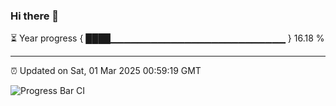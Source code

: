 ### Hi there 👋

⏳ Year progress { ████▁▁▁▁▁▁▁▁▁▁▁▁▁▁▁▁▁▁▁▁▁▁▁▁▁▁ } 16.18 %

---

⏰ Updated on Sat, 01 Mar 2025 00:59:19 GMT

![Progress Bar CI](https://github.com/code-lakshay/GitHub-Actions-Demo/workflows/Progress%20Bar%20CI/badge.svg)
